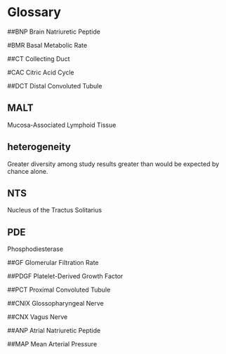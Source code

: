 # Glossary

##BNP
Brain Natriuretic Peptide

#BMR
Basal Metabolic Rate

##CT
Collecting Duct

#CAC
Citric Acid Cycle

##DCT
Distal Convoluted Tubule

## MALT
Mucosa-Associated Lymphoid Tissue

## heterogeneity
Greater diversity among study results greater than would be expected by chance alone. 

## NTS

Nucleus of the Tractus Solitarius

## PDE
Phosphodiesterase

##GF
Glomerular Filtration Rate

##PDGF
Platelet-Derived Growth Factor

##PCT
Proximal Convoluted Tubule

##CNIX
Glossopharyngeal Nerve

##CNX
Vagus Nerve

##ANP
Atrial Natriuretic Peptide

##MAP
Mean Arterial Pressure